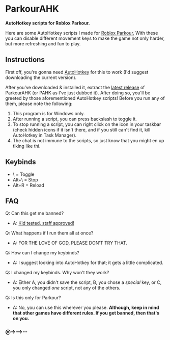 # ParkourAHK
**AutoHotkey scripts for Roblox Parkour.**

Here are some AutoHotkey scripts I made for [Roblox Parkour.](https://www.roblox.com/games/445664957/Parkour) With these you can disable different movement keys to make the game not only harder, but more refreshing and fun to play.

## Instructions
First off, you're gonna need [AutoHotkey](https://www.autohotkey.com) for this to work (I'd suggest downloading the current version).

After you've downloaded & installed it, extract the [latest release](https://github.com/joinedspawnRoads/ParkourAHK/releases) of ParkourAHK (or PAHK as I've just dubbed it). After doing so, you'll be greeted by those aforementioned AutoHotkey scripts! Before you run any of them, please note the following:

1. This program is for Windows only.
2. After running a script, you can press backslash to toggle it.
3. To stop running a script, you can right click on the icon in your taskbar (check hidden icons if it isn't there, and if you still can't find it, kill AutoHotkey in Task Manager).
4. The chat is not immune to the scripts, so just know that you might en up tlking like thi.

## Keybinds
- \ = Toggle
- Alt+\ = Stop
- Alt+R = Reload

## FAQ

Q: Can this get me banned?
- A: [Kid tested, staff approved!](https://imgur.com/rKFkimo)

Q: What happens if I run them all at once?
- A: FOR THE LOVE OF GOD, PLEASE DON'T TRY THAT.

Q: How can I change my keybinds?
- A: I suggest looking into AutoHotkey for that; it gets a little complicated.

Q: I changed my keybinds. Why won't they work?
- A: Either A, you didn't save the script, B, you chose a *special* key, or C, you only changed *one* script, not any of the others.

Q: Is this only for Parkour?
- A: No, you can use this wherever you please. **Although, keep in mind that other games have different rules. If you get banned, then that's on you.**

### @->-->--
